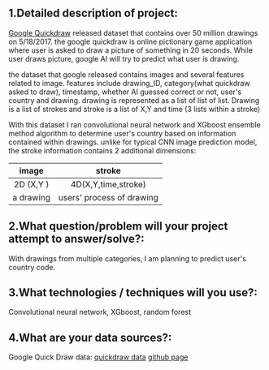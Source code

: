 ## 1.Detailed description of project:

[Google Quickdraw](https://quickdraw.withgoogle.com/data) released dataset that contains over 50 million drawings on 5/18/2017.
the google quickdraw is online pictionary game application where user is asked to draw a picture of something in 20 seconds. 
While user draws picture, google AI will try to predict what user is drawing.

the dataset that google released contains images and several features related to image.
features include drawing_ID, category(what quickdraw asked to draw), timestamp, whether AI guessed correct or not, user's country and drawing. drawing is represented as a list of list of list.
Drawing is a list of strokes and stroke is a list of X,Y and time (3 lists within a stroke)

With this dataset I ran convolutional neural network and XGboost ensemble method algorithm to determine user's country based on information contained within drawings. unlike for typical CNN image prediction model, the stroke information contains 2 additional dimensions:

|     image       |      stroke        |
|:--------------: | :-----------------:|
|     2D (X,Y )   | 4D(X,Y,time,stroke)|
|     a drawing   | users' process of drawing|


## 2.What question/problem will your project attempt to answer/solve?:
With drawings from multiple categories, I am planning to predict user's country code.

## 3.What technologies / techniques will you use?:
Convolutional neural network, XGboost, random forest

## 4.What are your data sources?:
Google Quick Draw data:
[quickdraw data](https://quickdraw.withgoogle.com/data)
[github page](https://github.com/googlecreativelab/quickdraw-dataset)

